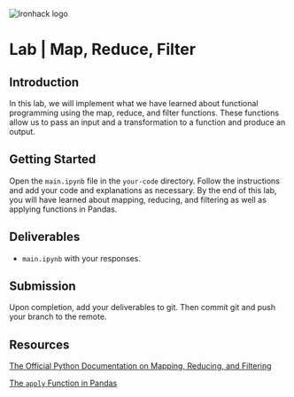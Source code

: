 ![Ironhack logo](https://i.imgur.com/1QgrNNw.png)

# Lab | Map, Reduce, Filter

## Introduction
In this lab, we will implement what we have learned about functional programming using the map, reduce, and filter functions. These functions allow us to pass an input and a transformation to a function and produce an output. 

## Getting Started

Open the `main.ipynb` file in the `your-code` directory. Follow the instructions and add your code and explanations as necessary. By the end of this lab, you will have learned about mapping, reducing, and filtering as well as applying functions in Pandas.

## Deliverables

- `main.ipynb` with your responses.

## Submission

Upon completion, add your deliverables to git. Then commit git and push your branch to the remote.

## Resources

[The Official Python Documentation on Mapping, Reducing, and Filtering](https://docs.python.org/3/howto/functional.html#built-in-functions)

[The `apply` Function in Pandas](https://pandas.pydata.org/pandas-docs/stable/generated/pandas.DataFrame.apply.html)
